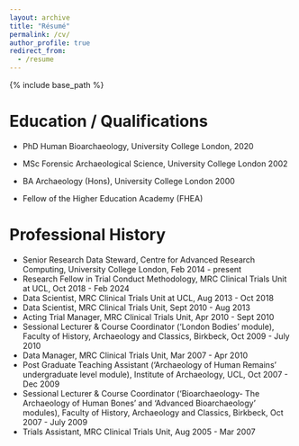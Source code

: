 ```yaml
---
layout: archive
title: "Résumé"
permalink: /cv/
author_profile: true
redirect_from:
  - /resume
---
```


{% include base_path %}



Education / Qualifications
=====

* PhD Human Bioarchaeology, University College London, 2020
* MSc Forensic Archaeological Science, University College London 2002
* BA Archaeology (Hons), University College London 2000

* Fellow of the Higher Education Academy (FHEA)

Professional History
=====

* Senior Research Data Steward, Centre for Advanced Research Computing, University College London, Feb 2014 - present
* Research Fellow in Trial Conduct Methodology, MRC Clinical Trials Unit at UCL, Oct 2018 - Feb 2024
* Data Scientist, MRC Clinical Trials Unit at UCL, Aug 2013 - Oct 2018
* Data Scientist, MRC Clinical Trials Unit, Sept 2010 - Aug 2013
* Acting Trial Manager, MRC Clinical Trials Unit, Apr 2010 - Sept 2010
* Sessional Lecturer & Course Coordinator (‘London Bodies’ module), Faculty of History, Archaeology and Classics, Birkbeck, Oct 2009 - July 2010
* Data Manager, MRC Clinical Trials Unit, Mar 2007 - Apr 2010
* Post Graduate Teaching Assistant (‘Archaeology of Human Remains’ undergraduate level module), Institute of Archaeology, UCL, Oct 2007 - Dec 2009
* Sessional Lecturer & Course Coordinator (‘Bioarchaeology- The Archaeology of Human Bones’ and ‘Advanced Bioarchaeology’ modules), Faculty of History, Archaeology and Classics, Birkbeck, Oct 2007 - July 2009
* Trials Assistant, MRC Clinical Trials Unit, Aug 2005 - Mar 2007
